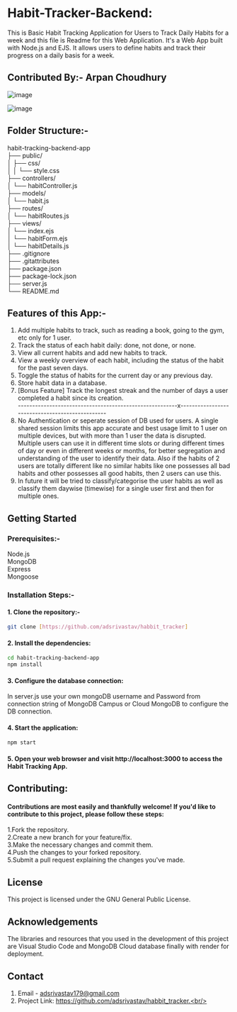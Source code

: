 # Habit-Tracker-Backend:
 This is Basic Habit Tracking Application for Users to Track Daily Habits for a week and this file is Readme for this Web Application.
 It's a Web App built with Node.js and EJS. It allows users to define habits and track their progress on a daily basis for a week.
## Contributed By:- Arpan Choudhury
![image](https://github.com/DataWorker2001/Habit-Tracker-Backend/assets/123379937/5c854218-a61c-4142-8715-1720fa48de2a)

![image](https://github.com/DataWorker2001/Habit-Tracker-Backend/assets/123379937/bc3a1896-f2fa-4335-a0cc-352a87cb973b)

## Folder Structure:-<br/>

habit-tracking-backend-app<br/>
├── public/<br/>
│   ├── css/<br/>
│   │   └── style.css<br/>
├── controllers/<br/>
│   └── habitController.js<br/>
├── models/<br/>
│   └── habit.js<br/>
├── routes/<br/>
│   └── habitRoutes.js<br/>
├── views/<br/>
│   └── index.ejs<br/>
│   └── habitForm.ejs<br/>
│   └── habitDetails.js<br/>
├── .gitignore<br/>
├── .gitattributes<br/>
├── package.json<br/>
├── package-lock.json<br/>
├── server.js<br/>
└── README.md<br/>

## Features of this App:-<br/>

1) Add multiple habits to track, such as reading a book, going to the gym, etc only for 1 user.<br/>
2) Track the status of each habit daily: done, not done, or none.<br/>
3) View all current habits and add new habits to track.<br/>
4) View a weekly overview of each habit, including the status of the habit for the past seven days.<br/>
5) Toggle the status of habits for the current day or any previous day.<br/>
6) Store habit data in a database.<br/>
7) [Bonus Feature] Track the longest streak and the number of days a user completed a habit since its creation.<br/>
--------------------------------------------------------x------------------------------------------------<br/>
8) No Authentication or seperate session of DB used for users. A single shared session limits this app accurate and best usage limit to 1 user on multiple devices, but with more than 1 user the data is disrupted. Multiple users can use it in different time slots or during different times of day or even in different weeks or months, for better segregation and understanding of the user to identify their data. Also if the habits of 2 users are totally different like no similar habits like one possesses all bad habits and other possesses all good habits, then 2 users can use this.<br/>
9)  In future it will be tried to classify/categorise the user habits as well as classify them daywise (timewise) for a single user first and then for multiple ones.<br/>
   
## Getting Started<br/>
### Prerequisites:-<br/>
Node.js <br/>
MongoDB <br/>
Express <br/>
Mongoose <br/>
### Installation Steps:- <br/>

#### 1. Clone the repository:- <br/>

```bash
git clone [https://github.com/adsrivastav/habbit_tracker]
```

#### 2. Install the dependencies:<br/>
```bash
cd habit-tracking-backend-app
npm install
```

#### 3. Configure the database connection:<br/>
In server.js use your own mongoDB username and Password from connection string of MongoDB Campus or Cloud MongoDB to configure the DB connection.

#### 4. Start the application:<br/>
```bash
npm start
```

#### 5. Open your web browser and visit http://localhost:3000 to access the Habit Tracking App.<br/>

## Contributing:<br/>
#### Contributions are most easily and thankfully welcome! If you'd like to contribute to this project, please follow these steps:<br/>
1.Fork the repository.<br/>
2.Create a new branch for your feature/fix.<br/>
3.Make the necessary changes and commit them.<br/>
4.Push the changes to your forked repository.<br/>
5.Submit a pull request explaining the changes you've made.<br/>

## License<br/>
This project is licensed under the GNU General Public License.<br/>

## Acknowledgements<br/>
The libraries and resources that you used in the development of this project are Visual Studio Code and MongoDB Cloud database finally with render for deployment.<br/>

## Contact<br/>
1. Email - adsrivastav179@gmail.com<br/>
2. Project Link: https://github.com/adsrivastav/habbit_tracker.<br/>
